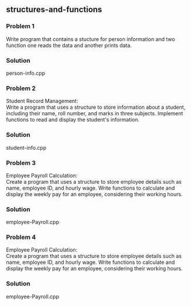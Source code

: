## structures-and-functions

<h3>Problem 1</h3>
<p>Write program that contains a stucture for person information and two function one reads the data and another prints data.
</p>
<h3>Solution</h3>
<p>person-info.cpp</p>

<h3>Problem 2</h3>
<p>Student Record Management:<br>
Write a program that uses a structure to store information about a student, including their name, roll number, and marks in three subjects. Implement functions to read and display the student's information.

</p>
<h3>Solution</h3>
<p>student-info.cpp</p>

<h3>Problem 3</h3>
<p>Employee Payroll Calculation:<br>
Create a program that uses a structure to store employee details such as name, employee ID, and hourly wage. Write functions to calculate and display the weekly pay for an employee, considering their working hours.

</p>
<h3>Solution</h3>
<p>employee-Payroll.cpp</p>

<h3>Problem 4</h3>
<p>Employee Payroll Calculation:<br>
Create a program that uses a structure to store employee details such as name, employee ID, and hourly wage. Write functions to calculate and display the weekly pay for an employee, considering their working hours.

</p>
<h3>Solution</h3>
<p>employee-Payroll.cpp</p>
